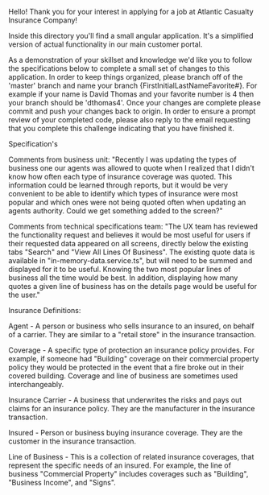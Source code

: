 Hello!  Thank you for your interest in applying for a job at Atlantic Casualty Insurance Company!

Inside this directory you'll find a small angular application.  It's a simplified version of actual functionality in our main customer portal.

As a demonstration of your skillset and knowledge we'd like you to follow the specifications below to complete a small set of changes to this application.
In order to keep things organized, please branch off of the 'master' branch and name your branch {FirstInitialLastNameFavorite#}.  For example if your name
is David Thomas and your favorite number is 4 then your branch should be 'dthomas4'.  Once your changes are complete please commit and push your changes 
back to origin.  In order to ensure a prompt review of your completed code, please also reply to the email requesting that you complete this challenge 
indicating that you have finished it.

Specification's

Comments from business unit: "Recently I was updating the types of business one our agents was allowed to quote when I realized that I didn't know
how often each type of insurance coverage was quoted.  This information could be learned through reports, but it would be very convenient to be able
to identify which types of insurance were most popular and which ones were not being quoted often when updating an agents authority.  Could we get 
something added to the screen?"

Comments from technical specifications team: "The UX team has reviewed the functionality request and believes it would be most useful for users if
their requested data appeared on all screens, directly below the existing tabs "Search" and "View All Lines Of Business".  The existing quote data
is available in "in-memory-data.service.ts", but will need to be summed and displayed for it to be useful.  Knowing the two most popular lines of 
business all the time would be best.  In addition, displaying how many quotes a given line of business has on the details page would be useful for 
the user."

Insurance Definitions:

Agent - A person or business who sells insurance to an insured, on behalf of a carrier.  They are similar to a "retail store" in the insurance transaction.

Coverage - A specific type of protection an insurance policy provides.  For example, if someone had "Building" coverage on their commercial property policy
they would be protected in the event that a fire broke out in their covered building.  Coverage and line of business are sometimes used interchangeably.  

Insurance Carrier - A business that underwrites the risks and pays out claims for an insurance policy.  They are the manufacturer in the insurance transaction.

Insured - Person or business buying insurance coverage.  They are the customer in the insurance transaction.

Line of Business - This is a collection of related insurance coverages, that represent the specific needs of an insured.  For example, the line of business 
"Commercial Property" includes coverages such as "Building", "Business Income", and "Signs".  

